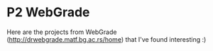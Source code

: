 # P2 WebGrade

Here are the projects from WebGrade (http://drwebgrade.matf.bg.ac.rs/home) that I've found interesting :)
